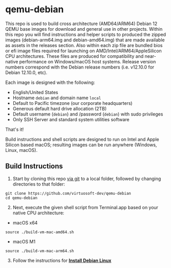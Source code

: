 # qemu-debian
This repo is used to build cross architecture (AMD64/ARM64) Debian 12 QEMU base images for download and general use in other projects. Within this repo you will find instructions and helper scripts to produced the zipped images (debian-arm64.img and debian-amd64.img) that are made available as assets in the releases section. Also within each zip file are bundled bios or efi image files required for launching on AMD/Intel/ARM64/AppleSilicon CPU architectures. These files are produced for compatibility and near-native performance on Windows/macOS host systems. Release version numbers correspond with the Debian release numbers (i.e. v12.10.0 for Debian 12.10.0, etc).

Each image is designed with the following:

* English/United States
* Hostname `debian` and domain name `local`
* Default to Pacific timezone (our corporate headquarters)
* Generous default hard drive allocation (2TB)
* Default username (`debian`) and /password (`debian`) with sudo privileges
* Only SSH Server and standard system utilities software

That's it!

Build instructions and shell scripts are designed to run on Intel and Apple Silicon based macOS; resulting images can be run anywhere (Windows, Linux, macOS). 

## Build Instructions
1) Start by cloning this repo [via git](https://git-scm.com) to a local folder, followed by changing directories to that folder:
```
git clone https://github.com/virtuosoft-dev/qemu-debian
cd qemu-debian
```

2) Next, execute the given shell script from Terminal.app based on your native CPU architecture:

* macOS x64
```
source ./build-vm-mac-amd64.sh
```
* macOS M1
```
source ./build-vm-mac-arm64.sh
```

3) Follow the instructions for **[Install Debian Linux](install-debian-linux.md)**

